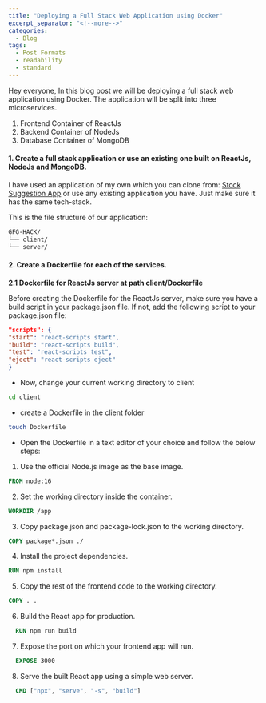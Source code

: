 ```yaml
---
title: "Deploying a Full Stack Web Application using Docker"
excerpt_separator: "<!--more-->"
categories:
  - Blog
tags:
  - Post Formats
  - readability
  - standard
---
```


Hey everyone, In this blog post we will be deploying a full stack web application using Docker. The application will be split into three microservices. 

1. Frontend Container of ReactJs 
2. Backend Container of NodeJs
3. Database Container of MongoDB



#### 1. Create a full stack application or use an existing one built on ReactJs, NodeJs and MongoDB.


I have used an application of my own which you can clone from: [Stock Suggestion App](https://github.com/arpitmathur2412/GFG-HACK) or use any existing application you have. Just make sure it has the same tech-stack.

This is the file structure of our application:

```bash
GFG-HACK/
└── client/
└── server/
```


#### 2. Create a Dockerfile for each of the services.



**2.1 Dockerfile for ReactJs server at path client/Dockerfile**
  

Before creating the Dockerfile for the ReactJs server, make sure you have a build script in your package.json file. If not, add the following script to your package.json file:

```json
"scripts": {
"start": "react-scripts start",
"build": "react-scripts build",
"test": "react-scripts test",
"eject": "react-scripts eject"
}
```


- Now, change your current working directory to client

```bash 
cd client
``` 

- create a Dockerfile in the client folder

```bash
touch Dockerfile
```

- Open the Dockerfile in a text editor of your choice and follow the below steps:


1. Use the official Node.js image as the base image.

````Dockerfile
FROM node:16
````

2. Set the working directory inside the container.

````Dockerfile
WORKDIR /app
````

3. Copy package.json and package-lock.json to the working directory.

````Dockerfile
COPY package*.json ./
````

4. Install the project dependencies.

````Dockerfile
RUN npm install
````

5. Copy the rest of the frontend code to the working directory.

````Dockerfile
COPY . .
````

6. Build the React app for production.

````Dockerfile
  RUN npm run build
````

7. Expose the port on which your frontend app will run.

````Dockerfile
  EXPOSE 3000
````

8. Serve the built React app using a simple web server. 

```Dockerfile
  CMD ["npx", "serve", "-s", "build"]
````


